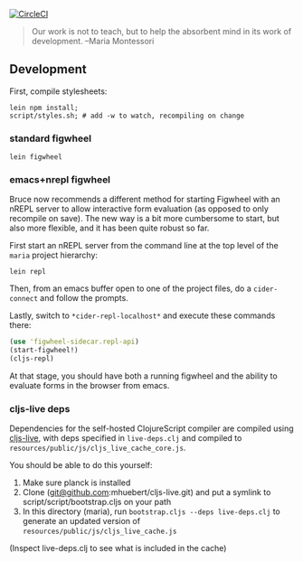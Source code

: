 [![CircleCI](https://circleci.com/gh/mhuebert/maria.svg?style=svg)](https://circleci.com/gh/mhuebert/maria)

>Our work is not to teach, but to help the absorbent mind in its work of development.
–Maria Montessori

## Development

First, compile stylesheets:

```
lein npm install;
script/styles.sh; # add -w to watch, recompiling on change
```

### standard figwheel

``` shell
lein figwheel
```

### emacs+nrepl figwheel

Bruce now recommends a different method for starting Figwheel with an
nREPL server to allow interactive form evaluation (as opposed to only
recompile on save). The new way is a bit more cumbersome to start, but
also more flexible, and it has been quite robust so far.

First start an nREPL server from the command line at the top level of
the `maria` project hierarchy:

``` shell
lein repl
```

Then, from an emacs buffer open to one of the project files, do a
`cider-connect` and follow the prompts.

Lastly, switch to `*cider-repl-localhost*` and execute these commands
there:

``` clojure
(use 'figwheel-sidecar.repl-api)
(start-figwheel!)
(cljs-repl)
```

At that stage, you should have both a running figwheel and the ability
to evaluate forms in the browser from emacs.

### cljs-live deps

Dependencies for the self-hosted ClojureScript compiler are compiled using
[cljs-live](https://www.github.com/mhuebert/cljs-live), with deps specified
 in `live-deps.clj` and compiled to `resources/public/js/cljs_live_cache_core.js`.

 You should be able to do this yourself:

 1. Make sure planck is installed
 2. Clone (git@github.com:mhuebert/cljs-live.git) and put a symlink to script/script/bootstrap.cljs on your path
 3. In this directory (maria), run `bootstrap.cljs --deps live-deps.clj` to generate an updated version of `resources/public/js/cljs_live_cache.js`

 (Inspect live-deps.clj to see what is included in the cache)